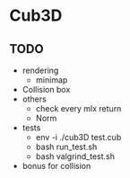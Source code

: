 # Cub3D

## TODO
- rendering
	- minimap
- Collision box
- others
	- check every mlx return
	- Norm
- tests
	- env -i ./cub3D test.cub
	- bash run_test.sh
	- bash valgrind_test.sh
- bonus for collision
